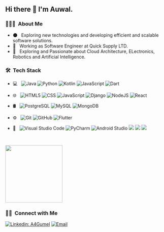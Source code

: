 <h2> Hi there 👋 I'm Auwal.</h2>
 
<h3> 👨🏻‍💻 &nbsp;About Me </h3>

- 🌑 &nbsp; Exploring new technologies and developing efficient and scalable software solutions.
- 💼 &nbsp; Working as Software Engineer at Quick Supply LTD.
- 🌱 &nbsp; Exploring and Passionate about Cloud Architecture, ELectronics, Robotics and Artificial Intelligence.

<h3> 🛠 &nbsp;Tech Stack</h3>

- 💻 &nbsp;
![Java](https://badgen.net/badge/icon/Java/green?icon=https://upload.wikimedia.org/wikipedia/en/3/30/Java_programming_language_logo.svg&label)
![Python](https://img.shields.io/badge/Python-3670A0?style=flat&logo=python&logoColor=ffdd54)
![Kotlin](https://img.shields.io/badge/kotlin-%237F52FF.svg?style=flat&logo=kotlin&logoColor=white)
![JavaScript](https://img.shields.io/badge/javascript-%23323330.svg?style=flat&logo=javascript&logoColor=%23F7DF1E)
![Dart](https://img.shields.io/badge/dart-%230175C2.svg?style=flat&logo=dart&logoColor=white)

- 🌐 &nbsp;
  ![HTML5](https://img.shields.io/badge/-HTML5-333333?style=flat&logo=HTML5)
  ![CSS](https://img.shields.io/badge/-CSS-333333?style=flat&logo=CSS3&logoColor=1572B6)
 ![JavaScript](https://img.shields.io/badge/javascript-%23323330.svg?style=flat&logo=javascript&logoColor=%23F7DF1E)
   ![Django](https://img.shields.io/badge/django-%23092E20.svg?style=flat&logo=django&logoColor=white)
  ![NodeJS](https://img.shields.io/badge/node.js-6DA55F?style=flat&logo=node.js&logoColor=white)
 ![React](https://img.shields.io/badge/react-%2320232a.svg?style=flat&logo=react&logoColor=%2361DAFB)
 - 🛢 &nbsp;
![PostgreSQL](https://img.shields.io/badge/postgres-%23316192.svg?style=flat&logo=postgresql&logoColor=white)
  ![MySQL](https://img.shields.io/badge/-MySQL-333333?style=flat&logo=mysql)
  ![MongoDB](https://img.shields.io/badge/-MongoDB-333333?style=flat&logo=mongodb)
  - ⚙️ &nbsp;
  ![Git](https://img.shields.io/badge/-Git-333333?style=flat&logo=git)
  ![GitHub](https://img.shields.io/badge/-GitHub-333333?style=flat&logo=github)
   ![Flutter](https://img.shields.io/badge/Flutter-%2302569B.svg?style=flat&logo=Flutter&logoColor=white)
- 🔧 &nbsp;
 ![Visual Studio Code](https://img.shields.io/badge/Visual%20Studio%20Code-0078d7.svg?style=for-the-flat&logo=visual-studio-code&logoColor=white)
 ![PyCharm](https://img.shields.io/badge/pycharm-143?style=for-the-flat&logo=pycharm&logoColor=black&color=black&labelColor=green)
  ![Android Studio](https://img.shields.io/badge/Android%20Studio-3DDC84.svg?style=for-the-flat&logo=android-studio&logoColor=white)
  ![](https://img.shields.io/badge/Tools-Docker-informational?style=flat&logo=docker&logoColor=white&color=2bbc8a)
![](https://img.shields.io/badge/Tools-Kubernetes-informational?style=flat&logo=kubernetes&logoColor=white&color=2bbc8a)
![](https://img.shields.io/badge/Cloud-AWS-informational?style=flat&logo=aws&logoColor=white&color=2bbc8a)
  
  <br/>

<a href="https://github.com/a4gumel">
  <img height="180em" src="https://github-readme-stats.vercel.app/api/top-langs/?username=a4gumel&theme=buefy&layout=compact" />
</a>

<br/>

<h3> 🤝🏻 &nbsp;Connect with Me </h3>

[![Linkedin: A4Gumel](https://img.shields.io/badge/-A4Gumel-blue?style=flat-square&logo=Linkedin&logoColor=white&link=https://www.linkedin.com/in/a4gumel/)](https://www.linkedin.com/in/a4gumel/)
<a href="mailto:a4auwal@gmail.com"><img alt="Email" src="https://img.shields.io/badge/Email-a4auwal@gmail.com-blue?style=flat-square&logo=gmail"></a>

